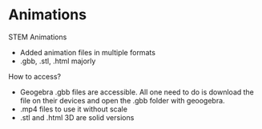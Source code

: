 # Animations
STEM Animations
- Added animation files in multiple formats
- .gbb, .stl, .html majorly

How to access?
- Geogebra .gbb files are accessible. All one need to do is download the file on their devices and open the .gbb folder with geoogebra.
- .mp4 files to use it without scale
- .stl and .html 3D are solid versions
